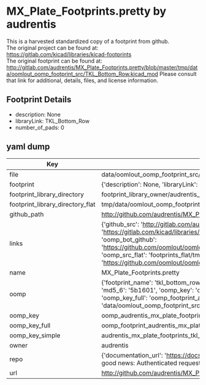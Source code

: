 # MX_Plate_Footprints.pretty by audrentis  
This is a harvested standardized copy of a footprint from github.  
The original project can be found at:  
https://gitlab.com/kicad/libraries/kicad-footprints  
The original footprint can be found at:
http://gitlab.com/audrentis/MX_Plate_Footprints.pretty/blob/master/tmp/data/oomlout_oomp_footprint_src/TKL_Bottom_Row.kicad_mod
Please consult that link for additional, details, files, and license information.  
## Footprint Details
* description: None  
* libraryLink: TKL_Bottom_Row  
* number_of_pads: 0  
## yaml dump  
| Key | Value |  
| --- | --- |  
| file | data/oomlout_oomp_footprint_src/MX_Plate_Footprints.pretty/TKL_Bottom_Row.kicad_mod |  
| footprint | {'description': None, 'libraryLink': 'TKL_Bottom_Row', 'number_of_pads': 0} |  
| footprint_library_directory | footprint_library_owner/audrentis_MX_Plate_Footprints.pretty |  
| footprint_library_directory_flat | tmp/data/oomlout_oomp_footprint_src/footprints_flat/audrentis_mx_plate_footprints_tkl_bottom_row/working |  
| github_path | http://github.com/audrentis/MX_Plate_Footprints.pretty/blob/master/tmp/data/oomlout_oomp_footprint_src/TKL_Bottom_Row.kicad_mod |  
| links | {'github_src': 'http://gitlab.com/audrentis/MX_Plate_Footprints.pretty/blob/master/tmp/data/oomlout_oomp_footprint_src/TKL_Bottom_Row.kicad_mod', 'github_src_repo': 'https://gitlab.com/kicad/libraries/kicad-footprints', 'oomp_bot': 'tmp/data/oomlout_oomp_footprint_src/footprints/audrentis_mx_plate_footprints_tkl_bottom_row/working', 'oomp_bot_github': 'https://github.com/oomlout/oomlout_oomp_footprint_bot/tree/main/tmp/data/oomlout_oomp_footprint_src/footprints/audrentis_mx_plate_footprints_tkl_bottom_row/working', 'oomp_src_flat': 'footprints_flat/tmp/data/oomlout_oomp_footprint_src/footprints_flat/audrentis_mx_plate_footprints_tkl_bottom_row/working', 'oomp_src_flat_github': 'https://github.com/oomlout/oomlout_oomp_footprint_src/tree/main/tmp/data/oomlout_oomp_footprint_src/footprints_flat/audrentis_mx_plate_footprints_tkl_bottom_row/working'} |  
| name | MX_Plate_Footprints.pretty |  
| oomp | {'footprint_name': 'tkl_bottom_row', 'library_name': 'mx_plate_footprints', 'md5': '5b160162328f424895183ba566be9788', 'md5_10': '5b16016232', 'md5_5': '5b160', 'md5_6': '5b1601', 'oomp_key': 'oomp_audrentis_mx_plate_footprints_tkl_bottom_row', 'oomp_key_extra': 'oomp_footprint_audrentis_mx_plate_footprints_tkl_bottom_row', 'oomp_key_full': 'oomp_footprint_audrentis_mx_plate_footprints_tkl_bottom_row_5b1601', 'oomp_key_simple': 'audrentis_mx_plate_footprints_tkl_bottom_row', 'original_filename': 'data/oomlout_oomp_footprint_src/MX_Plate_Footprints.pretty/TKL_Bottom_Row.kicad_mod', 'owner_name': 'audrentis'} |  
| oomp_key | oomp_audrentis_mx_plate_footprints_tkl_bottom_row |  
| oomp_key_full | oomp_footprint_audrentis_mx_plate_footprints_tkl_bottom_row |  
| oomp_key_simple | audrentis_mx_plate_footprints_tkl_bottom_row |  
| owner | audrentis |  
| repo | {'documentation_url': 'https://docs.github.com/rest/overview/resources-in-the-rest-api#rate-limiting', 'message': "API rate limit exceeded for 84.66.142.224. (But here's the good news: Authenticated requests get a higher rate limit. Check out the documentation for more details.)"} |  
| url | http://github.com/audrentis/MX_Plate_Footprints.pretty |  

